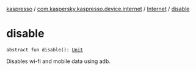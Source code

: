 [kaspresso](../../index.md) / [com.kaspersky.kaspresso.device.internet](../index.md) / [Internet](index.md) / [disable](./disable.md)

# disable

`abstract fun disable(): `[`Unit`](https://kotlinlang.org/api/latest/jvm/stdlib/kotlin/-unit/index.html)

Disables wi-fi and mobile data using adb.

